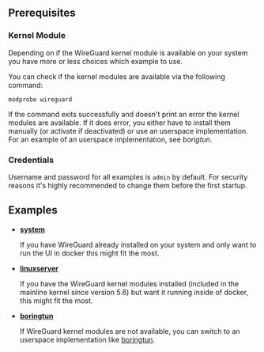 ## Prerequisites

### Kernel Module

Depending on if the WireGuard kernel module is available on your system you have more or less choices which example to use.

You can check if the kernel modules are available via the following command:
```shell
modprobe wireguard
```

If the command exits successfully and doesn't print an error the kernel modules are available.
If it does error, you either have to install them manually (or activate if deactivated) or use an userspace implementation.
For an example of an userspace implementation, see _borigtun_.

### Credentials

Username and password for all examples is `admin` by default.
For security reasons it's highly recommended to change them before the first startup.

## Examples
- **[system](system.yml)**

  If you have WireGuard already installed on your system and only want to run the UI in docker this might fit the most.
- **[linuxserver](linuxserver.yml)**

  If you have the WireGuard kernel modules installed (included in the mainline kernel since version 5.6) but want it running inside of docker, this might fit the most.
- **[boringtun](boringtun.yml)**

  If WireGuard kernel modules are not available, you can switch to an userspace implementation like [boringtun](https://github.com/cloudflare/boringtun).
